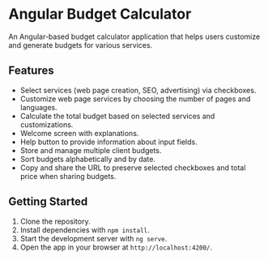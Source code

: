 # Angular Budget Calculator

An Angular-based budget calculator application that helps users customize and generate budgets for various services.

## Features

- Select services (web page creation, SEO, advertising) via checkboxes.
- Customize web page services by choosing the number of pages and languages.
- Calculate the total budget based on selected services and customizations.
- Welcome screen with explanations.
- Help button to provide information about input fields.
- Store and manage multiple client budgets.
- Sort budgets alphabetically and by date.
- Copy and share the URL to preserve selected checkboxes and total price when sharing budgets.

## Getting Started

1. Clone the repository.
2. Install dependencies with `npm install`.
3. Start the development server with `ng serve`.
4. Open the app in your browser at `http://localhost:4200/`.
